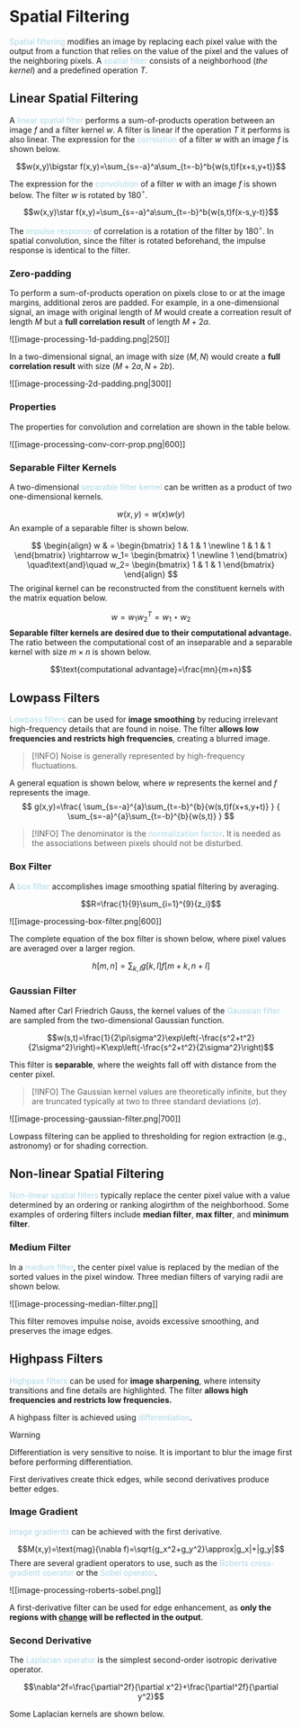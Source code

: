 # Spatial Filtering

<span style = "color:lightblue">Spatial filtering</span> modifies an image by replacing each pixel value with the output from a function that relies on the value of the pixel and the values of the neighboring pixels. A <span style = "color:lightblue">spatial filter</span> consists of a neighborhood (*the kernel*) and a predefined operation $T$.

## Linear Spatial Filtering

A <span style = "color:lightblue">linear spatial filter</span> performs a sum-of-products operation between an image $f$ and a filter kernel $w$. A filter is linear if the operation $T$ it performs is also linear. The expression for the <span style = "color:lightblue">correlation</span> of a filter $w$ with an image $f$ is shown below.

$$w(x,y)\bigstar f(x,y)=\sum_{s=-a}^a\sum_{t=-b}^b{w(s,t)f(x+s,y+t)}$$

The expression for the <span style = "color:lightblue">convolution</span> of a filter $w$ with an image $f$ is shown below. The filter $w$ is rotated by 180$^\circ$.

$$w(x,y)\star f(x,y)=\sum_{s=-a}^a\sum_{t=-b}^b{w(s,t)f(x-s,y-t)}$$

The <span style = "color:lightblue">impulse response</span> of correlation is a rotation of the filter by 180$^{\circ}$. In spatial convolution, since the filter is rotated beforehand, the impulse response is identical to the filter.

### Zero-padding

To perform a sum-of-products operation on pixels close to or at the image margins, additional zeros are padded. For example, in a one-dimensional signal, an image with original length of $M$ would create a correation result of length $M$ but a **full correlation result** of length $M + 2a$.

![[image-processing-1d-padding.png|250]]

In a two-dimensional signal, an image with size $(M,N)$ would create a **full correlation result** with size $(M+2a,N+2b)$.

![[image-processing-2d-padding.png|300]]

### Properties

The properties for convolution and correlation are shown in the table below.

![[image-processing-conv-corr-prop.png|600]]

### Separable Filter Kernels

A two-dimensional <span style = "color:lightblue">separable filter kernel</span> can be written as a product of two one-dimensional kernels.

$$w(x,y) = w(x)w(y)$$
An example of a separable filter is shown below.

$$
\begin{align}
	w & =
	\begin{bmatrix}
		1 & 1 & 1 \newline
		1 & 1 & 1
	\end{bmatrix}
	\rightarrow
	w_1=
	\begin{bmatrix}
		1 \newline 1
	\end{bmatrix}
	\quad\text{and}\quad
	w_2=
	\begin{bmatrix}
		1 & 1 & 1
	\end{bmatrix}
\end{align}
$$
The original kernel can be reconstructed from the constituent kernels with the matrix equation below.

$$w=w_1w_2^T=w_1\star w_2$$
**Separable filter kernels are desired due to their computational advantage.** The ratio between the computational cost of an inseparable and a separable kernel with size $m\times n$ is shown below.

$$\text{computational advantage}=\frac{mn}{m+n}$$

## Lowpass Filters

<span style = "color:lightblue">Lowpass filters</span> can be used for **image smoothing** by reducing irrelevant high-frequency details that are found in noise. The filter **allows low frequencies and restricts high frequencies**, creating a blurred image.

> [!INFO]
> Noise is generally represented by high-frequency fluctuations.

A general equation is shown below, where $w$ represents the kernel and $f$ represents the image.
$$
g(x,y)=\frac{
	\sum_{s=-a}^{a}\sum_{t=-b}^{b}{w(s,t)f(x+s,y+t)}
}
{
	\sum_{s=-a}^{a}\sum_{t=-b}^{b}{w(s,t)}
}
$$

> [!INFO]
> The denominator is the <span style = "color:lightblue">normalization factor</span>. It is needed as the associations between pixels should not be disturbed.

### Box Filter

A <span style = "color:lightblue">box filter</span> accomplishes image smoothing spatial filtering by averaging.

$$R=\frac{1}{9}\sum_{i=1}^{9}{z_i}$$

![[image-processing-box-filter.png|600]]

The complete equation of the box filter is shown below, where pixel values are averaged over a larger region.

$$h[m,n]=\sum_{k,l}{g[k,l]f[m+k,n+l]}$$

### Gaussian Filter

Named after Carl Friedrich Gauss, the kernel values of the <span style = "color:lightblue">Gaussian filter</span> are sampled from the two-dimensional Gaussian function.

$$w(s,t)=\frac{1}{2\pi\sigma^2}\exp\left(-\frac{s^2+t^2}{2\sigma^2}\right)=K\exp\left(-\frac{s^2+t^2}{2\sigma^2}\right)$$

This filter is **separable**, where the weights fall off with distance from the center pixel.

> [!INFO]
> The Gaussian kernel values are theoretically infinite, but they are truncated typically at two to three standard deviations ($\sigma$).

![[image-processing-gaussian-filter.png|700]]

Lowpass filtering can be applied to thresholding for region extraction (e.g., astronomy) or for shading correction.

## Non-linear Spatial Filtering

<span style = "color:lightblue">Non-linear spatial filters</span> typically replace the center pixel value with a value determined by an ordering or ranking alogirthm of the neighborhood. Some examples of ordering filters include **median filter**, **max filter**, and **minimum filter**.

### Medium Filter

In a <span style = "color:lightblue">medium filter</span>, the center pixel value is replaced by the median of the sorted values in the pixel window. Three median filters of varying radii are shown below.

![[image-processing-median-filter.png]]

This filter removes impulse noise, avoids excessive smoothing, and preserves the image edges.

## Highpass Filters

<span style = "color:lightblue">Highpass filters</span> can be used for **image sharpening**, where intensity transitions and fine details are highlighted. The filter **allows high frequencies and restricts low frequencies.**

A highpass filter is achieved using <span style = "color:lightblue">differentiation</span>.

> [!WARNING]
> Differentiation is very sensitive to noise. It is important to blur the image first before performing differentiation.

First derivatives create thick edges, while second derivatives produce better edges.

### Image Gradient

<span style = "color:lightblue">Image gradients</span> can be achieved with the first derivative.

$$M(x,y)=\text{mag}(\nabla f)=\sqrt{g_x^2+g_y^2}\approx|g_x|+|g_y|$$
There are several gradient operators to use, such as the <span style = "color:lightblue">Roberts cross-gradient operator</span> or the <span style = "color:lightblue">Sobel operator</span>.

![[image-processing-roberts-sobel.png]]

A first-derivative filter can be used for edge enhancement, as **only the regions with <u><b>change</b></u> will be reflected in the output**. 

### Second Derivative

The <span style = "color:lightblue">Laplacian operator</span> is the simplest second-order isotropic derivative operator.

$$\nabla^2f=\frac{\partial^2f}{\partial x^2}+\frac{\partial^2f}{\partial y^2}$$

Some Laplacian kernels are shown below.

